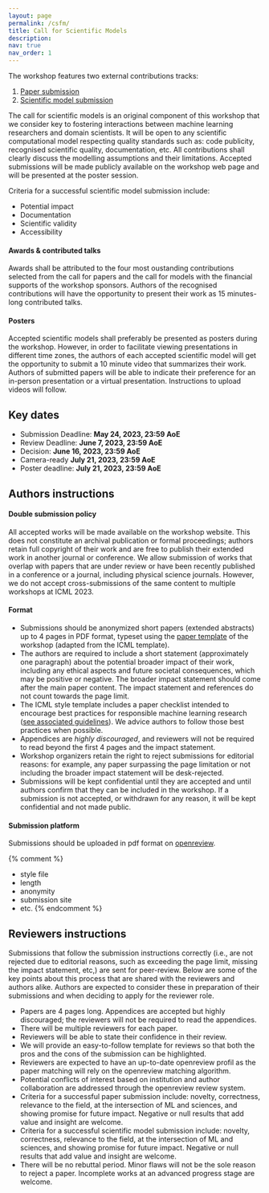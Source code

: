 ```yaml
---
layout: page
permalink: /csfm/
title: Call for Scientific Models
description:
nav: true
nav_order: 1
---
```

The workshop features two external contributions tracks: 
1. [Paper submission](/2023/cfp/) 
2. [Scientific model submission](/2023/csfm/)

The call for scientific models is an original component of this workshop that we consider key to fostering interactions between machine learning researchers and domain scientists. It will be open to any scientific computational model respecting quality standards such as: code publicity, recognised scientific quality, documentation, etc. All contributions shall clearly discuss the modelling assumptions and their limitations. Accepted submissions will be made publicly available on the workshop web page and will be presented at the poster session.

Criteria for a successful scientific model submission include: 
- Potential impact
- Documentation
- Scientific validity
- Accessibility

#### Awards & contributed talks
Awards shall be attributed to the four most oustanding contributions selected from the call for papers and the call for models with the financial supports of the workshop sponsors. Authors of the recognised contributions will have the opportunity to present their work as 15 minutes-long contributed talks.

#### Posters
Accepted scientific models shall preferably be presented as posters during the workshop. However, in order to facilitate viewing presentations in different time zones, the authors of each accepted scientific model will get the opportunity to submit a 10 minute video that summarizes their work. Authors of submitted papers will be able to indicate their preference for an in-person presentation or a virtual presentation. Instructions to upload videos will follow.


## Key dates

- Submission Deadline: **May 24, 2023, 23:59 AoE**
- Review Deadline: **June 7, 2023, 23:59 AoE**
- Decision: **June 16, 2023, 23:59 AoE**
- Camera-ready **July 21, 2023, 23:59 AoE**
- Poster deadline: **July 21, 2023, 23:59 AoE**

## Authors instructions

#### Double submission policy

All accepted works will be made available on the workshop website. This does not constitute an archival publication or formal proceedings; authors retain full copyright of their work and are free to publish their extended work in another journal or conference. We allow submission of works that overlap with papers that are under review or have been recently published in a conference or a journal, including physical science journals. However, we do not accept cross-submissions of the same content to multiple workshops at ICML 2023. 

#### Format
- Submissions should be anonymized short papers (extended abstracts) up to 4 pages in PDF format, typeset using the [paper template](/2023/assets/synsml2023_template.zip) of the workshop (adapted from the ICML template).
- The authors are required to include a short statement (approximately one paragraph) about the potential broader impact of their work, including any ethical aspects and future societal consequences, which may be positive or negative. The broader impact statement should come after the main paper content. The impact statement and references do not count towards the page limit.
- The ICML style template includes a paper checklist intended to encourage best practices for responsible machine learning research ([see associated guidelines](https://icml.cc/Conferences/2023/PaperGuidelines)). We advice authors to follow those best practices when possible.
- Appendices are *highly discouraged*, and reviewers will not be required to read beyond the first 4 pages and the impact statement.
- Workshop organizers retain the right to reject submissions for editorial reasons: for example, any paper surpassing the page limitation or not including the broader impact statement will be desk-rejected.
- Submissions will be kept confidential until they are accepted and until authors confirm that they can be included in the workshop. If a submission is not accepted, or withdrawn for any reason, it will be kept confidential and not made public.

#### Submission platform
Submissions should be uploaded in pdf format on [openreview](https://openreview.net/group?id=ICML.cc/2023/Workshop/SynS_and_ML).

{% comment %}
- style file
- length
- anonymity
- submission site
- etc.
{% endcomment %}
## Reviewers instructions
Submissions that follow the submission instructions correctly (i.e., are not rejected due to editorial reasons, such as exceeding the page limit, missing the impact statement, etc,) are sent for peer-review. Below are some of the key points about this process that are shared with the reviewers and authors alike. Authors are expected to consider these in preparation of their submissions and when deciding to apply for the reviewer role.

- Papers are 4 pages long. Appendices are accepted but highly discouraged; the reviewers will not be required to read the appendices.
- There will be multiple reviewers for each paper.
- Reviewers will be able to state their confidence in their review.
- We will provide an easy-to-follow template for reviews so that both the pros and the cons of the submission can be highlighted.
- Reviewers are expected to have an up-to-date openreview profil as the paper matching will rely on the openreview matching algorithm. 
- Potential conflicts of interest based on institution and author collaboration are addressed through the openreview review system.
- Criteria for a successful paper submission include: novelty, correctness, relevance to the field, at the intersection of ML and sciences, and showing promise for future impact. Negative or null results that add value and insight are welcome.
- Criteria for a successful scientific model submission include: novelty, correctness, relevance to the field, at the intersection of ML and sciences, and showing promise for future impact. Negative or null results that add value and insight are welcome.
- There will be no rebuttal period. Minor flaws will not be the sole reason to reject a paper. Incomplete works at an advanced progress stage are welcome.